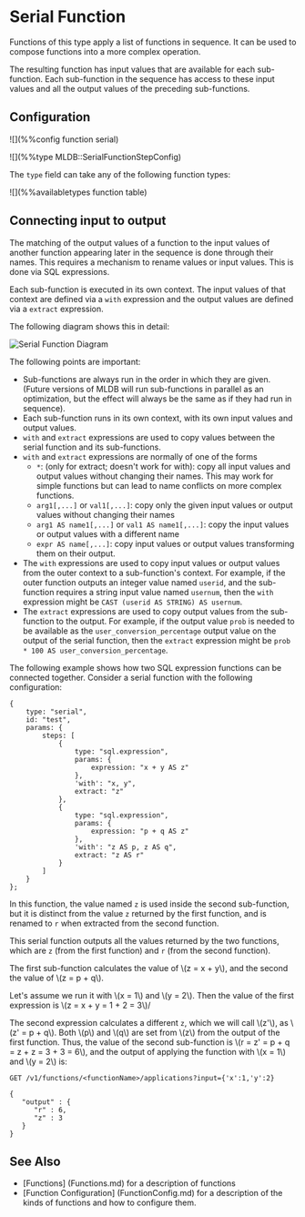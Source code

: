 # Serial Function

Functions of this type apply a list of functions in sequence.  It can be used to compose
functions into a more complex operation.

The resulting function has input values that are available for each sub-function.
Each sub-function in the sequence has access to these input values and all the
output values of the preceding sub-functions.

## Configuration

![](%%config function serial)

![](%%type MLDB::SerialFunctionStepConfig)

The `type` field can take any of the following function types:

![](%%availabletypes function table)

## Connecting input to output

The matching of the output values of a function to the
input values of another function appearing later in the sequence
is done through their names.  This requires a mechanism to
rename values or input values.  This is done via SQL expressions.

Each sub-function is executed in its own context.  The input
values of that context are defined via a `with` expression and the
output values are defined via a `extract` expression.

The following diagram shows this in detail:

![Serial Function Diagram](../img/SerialFunction.svg)

The following points are important:

- Sub-functions are always run in the order in which they are given.  (Future
  versions of MLDB will run sub-functions in parallel as an optimization,
  but the effect will always be the same as if they had run in sequence).
- Each sub-function runs in its own context, with its own input values and
output values.
- `with` and `extract` expressions are used to copy values between
  the serial function and its sub-functions.
- `with` and `extract` expressions are normally of one of the forms
  - `*`: (only for extract; doesn't work for with): copy all input values
    and output values without changing their names.  This may work
    for simple functions but can lead to name conflicts on more complex
    functions.
  - `arg1[,...]` or `val1[,...]`: copy only the given input values or output
    values without changing their names
  - `arg1 AS name1[,...]` or `val1 AS name1[,...]`:
    copy the input values or output values with a different  name
  - `expr AS name[,...]`: copy input values or output values transforming them
     on their output.
- The `with` expressions are used to copy input values or output values from the outer
  context to a sub-function's context.  For example, if the outer function outputs an integer
  value named `userid`, and the sub-function requires a string input value named `usernum`,
  then the `with` expression might be `CAST (userid AS STRING) AS usernum`.
- The `extract` expressions are used to copy output values from the
  sub-function to the output.  For example, if the output value `prob`
  is needed to be available as the `user_conversion_percentage` output value on
  the output of the serial function, then the `extract` expression
  might be `prob * 100 AS user_conversion_percentage`.


The following example shows how two SQL expression functions can be
connected together.  Consider a serial function with the following
configuration:

```
{
    type: "serial",
    id: "test",
    params: {
        steps: [
            {
                type: "sql.expression",
                params: {
                    expression: "x + y AS z"
                },
                'with': "x, y",
                extract: "z"
            },
            {
                type: "sql.expression",
                params: {
                    expression: "p + q AS z"
                },
                'with': "z AS p, z AS q",
                extract: "z AS r"
            }
        ]
    }
};
```

In this function, the value named `z` is used inside the second sub-function,
but it is distinct from the value `z` returned by the first function, and is
renamed to `r` when extracted from the second function.

This serial function outputs all the values returned by the two functions, which
are `z` (from the first function) and `r` (from the second function).

The first sub-function calculates the value of \\(z = x + y\\), and the
second the value of \\(z = p + q\\).

Let's assume we run it with \\(x = 1\\) and \\(y = 2\\).  Then the
value of the first expression is \\(z = x + y = 1 + 2 = 3\\)/

The second expression calculates a different `z`, which we will call
\\(z'\\), as \\(z' = p + q\\).  Both \\(p\\) and \\(q\\) are set from
\\(z\\) from the output of the first function.  Thus, the value of the
second sub-function is \\(r = z' = p + q = z + z = 3 + 3 = 6\\), and
the output of applying the function with \\(x = 1\\) and \\(y = 2\\)
is:

    GET /v1/functions/<functionName>/applications?input={'x':1,'y':2}

```
{
   "output" : {
      "r" : 6,
      "z" : 3
   }
}
```

## See Also

- [Functions] (Functions.md) for a description of functions
- [Function Configuration] (FunctionConfig.md) for a description of the kinds of functions and how to configure them.
